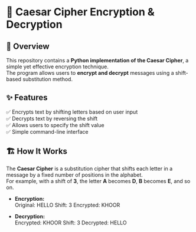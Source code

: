 # 🔐 Caesar Cipher Encryption & Decryption

## 📖 Overview  
This repository contains a **Python implementation of the Caesar Cipher**, a simple yet effective encryption technique.  
The program allows users to **encrypt and decrypt** messages using a shift-based substitution method.  

## ✨ Features  
✅ Encrypts text by shifting letters based on user input  
✅ Decrypts text by reversing the shift  
✅ Allows users to specify the shift value  
✅ Simple command-line interface  

## 🏗️ How It Works  
The **Caesar Cipher** is a substitution cipher that shifts each letter in a message by a fixed number of positions in the alphabet.  
For example, with a shift of **3**, the letter **A** becomes **D**, **B** becomes **E**, and so on.  

- **Encryption:**  
Original: HELLO
Shift: 3
Encrypted: KHOOR


- **Decryption:**  
Encrypted: KHOOR
Shift: 3
Decrypted: HELLO

